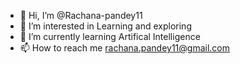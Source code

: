 - 👋 Hi, I’m @Rachana-pandey11
- 👀 I’m interested in Learning and exploring
- 🌱 I’m currently learning Artifical Intelligence
- 📫 How to reach me rachana.pandey11@gmail.com

<!---
Rachana-pandey11/Rachana-pandey11 is a ✨ special ✨ repository because its `README.md` (this file) appears on your GitHub profile.
You can click the Preview link to take a look at your changes.
--->
